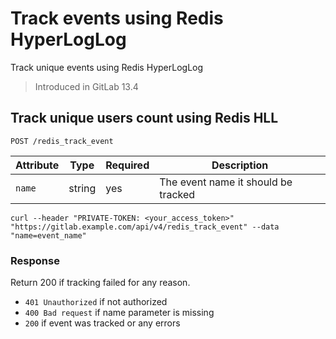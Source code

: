 # Track events using Redis HyperLogLog

Track unique events using Redis HyperLogLog

> Introduced in GitLab 13.4

## Track unique users count using Redis HLL

```plaintext
POST /redis_track_event
```

| Attribute | Type | Required | Description |
| --------- | ---- | -------- | ----------- |
| `name` | string | yes | The event name it should be tracked |

```shell
curl --header "PRIVATE-TOKEN: <your_access_token>" "https://gitlab.example.com/api/v4/redis_track_event" --data "name=event_name"
```

### Response

Return 200 if tracking failed for any reason.

- `401 Unauthorized` if not authorized
- `400 Bad request` if name parameter is missing
- `200` if event was tracked or any errors

